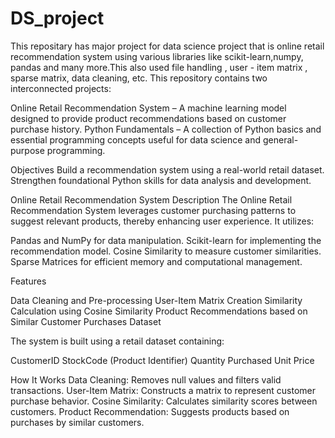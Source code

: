 # DS_project
This repositary has major project for data science project that is online retail recommendation system using various libraries like scikit-learn,numpy, pandas and many more.This also used file handling , user - item matrix , sparse matrix, data cleaning, etc.
This repository contains two interconnected projects:

Online Retail Recommendation System – A machine learning model designed to provide product recommendations based on customer purchase history.
Python Fundamentals – A collection of Python basics and essential programming concepts useful for data science and general-purpose programming.

Objectives
Build a
recommendation system using a real-world retail dataset.
Strengthen foundational Python skills for data analysis and development.

Online Retail Recommendation System
Description
The Online Retail Recommendation System leverages customer purchasing patterns to suggest relevant products, thereby enhancing user experience. It utilizes:

Pandas and NumPy for data manipulation.
Scikit-learn for implementing the recommendation model.
Cosine Similarity to measure customer similarities.
Sparse Matrices for efficient memory and computational management.


Features

Data Cleaning and Pre-processing
User-Item Matrix Creation
Similarity Calculation using Cosine Similarity
Product Recommendations based on Similar Customer Purchases
Dataset

The system is built using a retail dataset containing:

CustomerID
StockCode (Product Identifier)
Quantity Purchased
Unit Price

How It Works
Data Cleaning: Removes null values and filters valid transactions.
User-Item Matrix: Constructs a matrix to represent customer purchase behavior.
Cosine Similarity: Calculates similarity scores between customers.
Product Recommendation: Suggests products based on purchases by similar customers.

